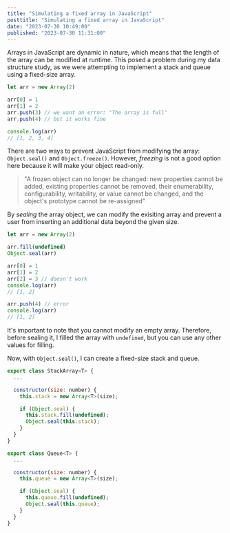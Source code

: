 ```yaml
---
title: "Simulating a fixed array in JavaScript"
posttitle: "Simulating a fixed array in JavaScript"
date: "2023-07-30 10:49:00"
published: "2023-07-30 11:31:00"
---
```


Arrays in JavaScript are dynamic in nature, which means that the length of the array can be modified at runtime. 
This posed a problem during my data structure study, as we were attempting to implement a stack and queue using a fixed-size array.

```js 
let arr = new Array(2)

arr[0] = 1
arr[1] = 2
arr.push(3) // we want an error: "The array is full"
arr.push(4) // but it works fine

console.log(arr)
// [1, 2, 3, 4]
```

There are two ways to prevent JavaScript from modifying the array: `Object.seal()` and `Object.freeze()`. However, _freezing_ is not a good option here because it will make your object read-only.

> "A frozen object can no longer be changed: new properties cannot be added, existing properties cannot be removed, their enumerability, configurability, writability, or value cannot be changed, and the object's prototype cannot be re-assigned"

By _sealing_ the array object, we can modify the exisiting array and prevent a user from inserting an additional data beyond the given size.

```js
let arr = new Array(2)

arr.fill(undefined)
Object.seal(arr)

arr[0] = 1
arr[1] = 2
arr[2] = 3 // doesn't work
console.log(arr)
// [1, 2]

arr.push(4) // error
console.log(arr)
// [1, 2]
```

It's important to note that you cannot modify an empty array. Therefore, before sealing it, I filled the array with `undefined`, but you can use any other values for filling.

Now, with `Object.seal()`, I can create a fixed-size stack and queue.

```js 
export class StackArray<T> {
  ...

  constructor(size: number) {
    this.stack = new Array<T>(size);

    if (Object.seal) {
      this.stack.fill(undefined);
      Object.seal(this.stack);
    }
  }
}
```

```js 
export class Queue<T> {
  ... 

  constructor(size: number) {
    this.queue = new Array<T>(size);

    if (Object.seal) {
      this.queue.fill(undefined);
      Object.seal(this.queue);
    }
  }
}
```